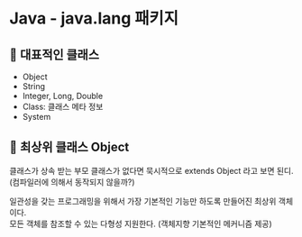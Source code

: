 # **Java - java.lang 패키지**

## 📌 대표적인 클래스

- Object
- String
- Integer, Long, Double
- Class: 클래스 메타 정보
- System

## 📌 최상위 클래스 Object

클래스가 상속 받는 부모 클래스가 없다면 묵시적으로 extends Object 라고 보면 된디.
(컴파일러에 의해서 동작되지 않을까?)

일관성을 갖는 프로그래밍을 위해서 가장 기본적인 기능만 하도록 만들어진 최상위 객체이다.  
모든 객체를 참조할 수 있는 다형성 지원한다. (객체지향 기본적인 메커니즘 제공)